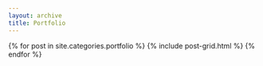 ```yaml
---
layout: archive
title: Portfolio
---
```


<div class="tiles">
{% for post in site.categories.portfolio %}
	{% include post-grid.html %}
{% endfor %}
</div><!-- /.tiles -->